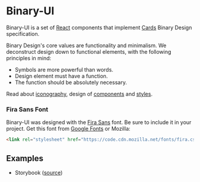 # Binary-UI

Binary-UI is a set of [React](http://facebook.github.io/react/) components that implement
[Cards](https://try.cards) Binary Design specification.

Binary Design's core values are functionality and minimalism. We deconstruct design down to functional elements, with the following principles in mind:
- Symbols are more powerful than words.
- Design element must have a function.
- The function should be absolutely necessary.

Read about [iconography](/packages/binary-ui-icons/README.md), design of [components](packages/binary-ui-components/README.md) and [styles](/packages/binary-ui-styles/README.md).

### Fira Sans Font

Binary-UI was designed with the [Fira Sans](https://github.com/mozilla/Fira)
font. Be sure to include it in your project. Get this font from
[Google Fonts](https://fonts.google.com/?selection.family=Fira+Sans)
or Mozilla:
```html
<link rel="stylesheet" href="https://code.cdn.mozilla.net/fonts/fira.css">
```

## Examples
* Storybook ([source](https://opensource-cards.github.io/binary-ui/))
